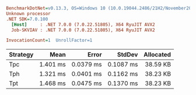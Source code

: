 ``` ini

BenchmarkDotNet=v0.13.3, OS=Windows 10 (10.0.19044.2486/21H2/November2021Update)
Unknown processor
.NET SDK=7.0.100
  [Host]     : .NET 7.0.0 (7.0.22.51805), X64 RyuJIT AVX2
  Job-SKVIAV : .NET 7.0.0 (7.0.22.51805), X64 RyuJIT AVX2

InvocationCount=1  UnrollFactor=1  

```
| Strategy |     Mean |     Error |    StdDev | Allocated |
|----------|---------:|----------:|----------:|----------:|
| Tpc      | 1.401 ms | 0.0379 ms | 0.1087 ms |  38.59 KB |
| Tph      | 1.321 ms | 0.0401 ms | 0.1162 ms |  38.23 KB |
| Tpt      | 1.468 ms | 0.0475 ms | 0.1370 ms |  38.23 KB |
